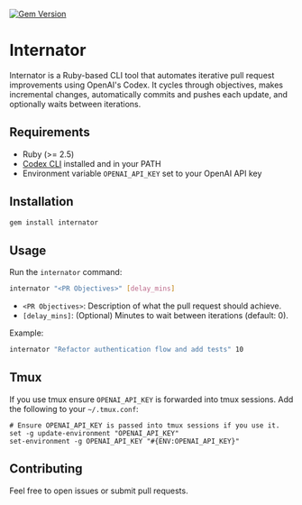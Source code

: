 [![Gem Version](https://badge.fury.io/rb/internator.svg)](https://badge.fury.io/rb/internator)

# Internator

Internator is a Ruby-based CLI tool that automates iterative pull request improvements using OpenAI's Codex. It cycles through objectives, makes incremental changes, automatically commits and pushes each update, and optionally waits between iterations.

 ## Requirements

 - Ruby (>= 2.5)
 - [Codex CLI](https://github.com/openai/codex) installed and in your PATH
 - Environment variable `OPENAI_API_KEY` set to your OpenAI API key

 ## Installation

```bash
gem install internator
```

 ## Usage

Run the `internator` command:

```bash
internator "<PR Objectives>" [delay_mins]
```

 - `<PR Objectives>`: Description of what the pull request should achieve.
 - `[delay_mins]`: (Optional) Minutes to wait between iterations (default: 0).

Example:
```bash
internator "Refactor authentication flow and add tests" 10
```
 ## Tmux

If you use tmux ensure `OPENAI_API_KEY` is forwarded into tmux sessions. Add the following to your `~/.tmux.conf`:

```tmux
# Ensure OPENAI_API_KEY is passed into tmux sessions if you use it.
set -g update-environment "OPENAI_API_KEY"
set-environment -g OPENAI_API_KEY "#{ENV:OPENAI_API_KEY}"
```
 ## Contributing

 Feel free to open issues or submit pull requests.
